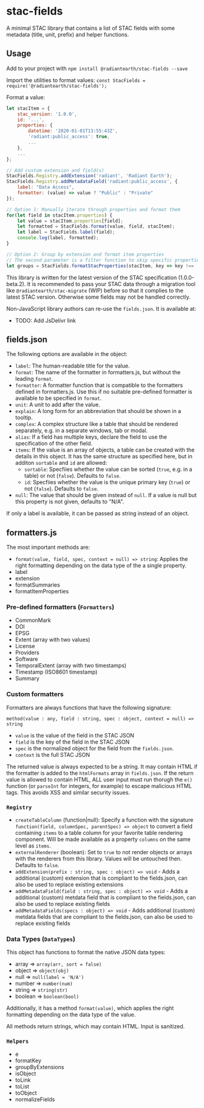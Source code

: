 # stac-fields

A minimal STAC library that contains a list of STAC fields with some metadata (title, unit, prefix) and helper functions.

## Usage

Add to your project with `npm install @radiantearth/stac-fields --save`

Import the utilities to format values:
`const StacFields = require('@radiantearth/stac-fields');`

Format a value:
```js
let stacItem = {
    stac_version: '1.0.0',
    id: '...',
    properties: {
        datetime: '2020-01-01T13:55:43Z',
        'radiant:public_access': true,
        ...
    },
    ...
};

// Add custom extension and field(s)
StacFields.Registry.addExtension('radiant', 'Radiant Earth');
StacFields.Registry.addMetadataField('radiant:public_access', {
    label: "Data Access",
    formatter: (value) => value ? "Public" : "Private"
});

// Option 1: Manually iterate through properties and format them
for(let field in stacItem.properties) {
    let value = stacItem.properties[field];
    let formatted = StacFields.format(value, field, stacItem);
    let label = StacFields.label(field);
    console.log(label, formatted);
}

// Option 2: Group by extension and format item properties
// The second parameter is a filter function to skip specific properties, remove to get all properties
let groups = StacFields.formatStacProperties(stacItem, key => key !== 'eo:bands');
```

This library is written for the latest version of the STAC specification (1.0.0-beta.2).
It is recommended to pass your STAC data through a migration tool like `@radiantearth/stac-migrate` (WIP) before so that it complies to the latest STAC version. Otherwise some fields may not be handled correctly.

Non-JavaScript library authors can re-use the `fields.json`. It is available at:
* TODO: Add JsDelivr link

## fields.json

The following options are available in the object:

* `label`: The human-readable title for the value.
* `format`: The name of the formatter in formatters.js, but without the leading `format`.
* `formatter`: A formatter function that is compatible to the formatters defined in formatters.js. Use this if no suitable pre-defined formatter is available to be specified in `format`.
* `unit`: A unit to add after the value.
* `explain`: A long form for an abbreviation that should be shown in a tooltip.
* `complex`: A complex structure like a table that should be rendered separately, e.g. in a separate windows, tab or modal.
* `alias`: If a field has multiple keys, declare the field to use the specification of the other field.
* `items`: If the value is an array of objects, a table can be created with the details in this object. It has the same structure as specified here, but in additon `sortable` and `id` are allowed:
    * `sortable`: Specfiies whether the value can be sorted (`true`, e.g. in a table) or not (`false`). Defaults to `false`.
    * `id`: Specfiies whether the value is the unique primary key (`true`) or not (`false`). Defaults to `false`.
* `null`: The value that should be given instead of `null`. If a value is null but this property is not given, defaults to "N/A".

If only a label is available, it can be passed as string instead of an object.

## formatters.js

The most important methods are:

* `format(value, field, spec, context = null) => string`: Applies the right formatting depending on the data type of the a single property.
* label
* extension
* formatSummaries
* formatItemProperties

### Pre-defined formatters (`Formatters`)

* CommonMark
* DOI
* EPSG
* Extent (array with two values)
* License
* Providers
* Software
* TemporalExtent (array with two timestamps)
* Timestamp (ISO8601 timestamp)
* Summary

### Custom formatters

Formatters are always functions that have the following signature:

`method(value : any, field : string, spec : object, context = null) => string`

- `value` is the value of the field in the STAC JSON
- `field` is the key of the field in the STAC JSON
- `spec` is the normalized object for the field from the `fields.json`.
- `context` is the full STAC JSON

The returned value is always expected to be a string.
It may contain HTML if the formatter is added to the `htmlFormats` array in `fields.json`.
If the return value is allowed to contain HTML, ALL user input must run thorugh the `e()` function (or `parseInt` for integers, for example) to escape malicious HTML tags.
This avoids XSS and similar security issues.

### `Registry`

* `createTableColumn` (function\|null): Specify a function with the signature `function(field, columnSpec, parentSpec) => object` to convert a field containing `items` to a table column for your favorite table rendering component. Will be made available as a property `columns` on the same level as `items`.
* `externalRenderer` (boolean): Set to `true` to not render objects or arrays with the renderers from this library. Values will be untouched then. Defaults to `false`.
* `addExtension(prefix : string, spec : object) => void` - Adds a additional (custom) extension that is compliant to the fields.json, can also be used to replace existing extensions
* `addMetadataField(field : string, spec : object) => void` - Adds a additional (custom) metdata field that is compliant to the fields.json, can also be used to replace existing fields
* `addMetadataFields(specs : object) => void` - Adds additional (custom) metdata fields that are compliant to the fields.json, can also be used to replace existing fields

### Data Types (`DataTypes`)

This object has functions to format the native JSON data types: 
* array => `array(arr, sort = false)`
* object => `object(obj)`
* null => `null(label = 'N/A')`
* number => `number(num)`
* string => `string(str)`
* boolean => `boolean(bool)`

Additionally, it has a method `format(value)`, which applies the right formatting depending on the data type of the value.

All methods return strings, which may contain HTML. Input is sanitized.

### `Helpers`

* e
* formatKey
* groupByExtensions
* isObject
* toLink
* toList
* toObject
* normalizeFields